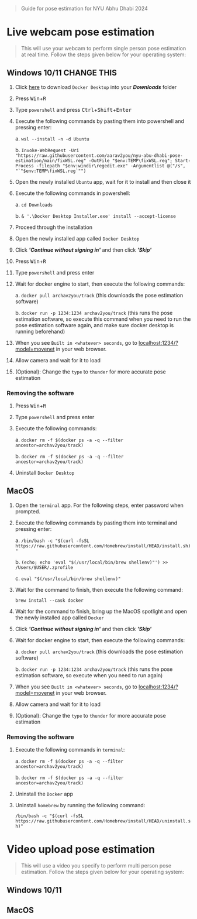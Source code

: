 > Guide for pose estimation for NYU Abhu Dhabi 2024

# Live webcam pose estimation

>This will use your webcam to perform single person pose estimation at real time. Follow the steps given below for your operating system:

## Windows 10/11 CHANGE THIS
1. Click [here](https://desktop.docker.com/win/main/amd64/Docker%20Desktop%20Installer.exe) to download `Docker Desktop` into your ***Downloads*** folder
1. Press <kbd>Win</kbd>+<kbd>R</kbd>
1. Type `powershell` and press <kbd>Ctrl</kbd>+<kbd>Shift</kbd>+<kbd>Enter</kbd>
1. Execute the following commands by pasting them into powershell and pressing enter:

    a. `wsl --install -n -d Ubuntu`

    b. ```Invoke-WebRequest -Uri "https://raw.githubusercontent.com/aarav2you/nyu-abu-dhabi-pose-estimation/main/fixWSL.reg" -OutFile "$env:TEMP\fixWSL.reg"; Start-Process -filepath "$env:windir\regedit.exe" -Argumentlist @("/s", "`"$env:TEMP\fixWSL.reg`"")```

1. Open the newly installed `Ubuntu` app, wait for it to install and then close it

1. Execute the following commands in powershell:

    a. `cd Downloads`

    b. `& '.\Docker Desktop Installer.exe' install --accept-license`
1. Proceed through the installation
1. Open the newly installed app called `Docker Desktop`
1. Click ***'Continue without signing in'*** and then click ***'Skip'***
1. Press <kbd>Win</kbd>+<kbd>R</kbd>
1. Type `powershell` and press enter
1. Wait for docker engine to start, then execute the following commands:

    a. `docker pull archav2you/track` (this downloads the pose estimation software)

    b. `docker run -p 1234:1234 archav2you/track` (this runs the pose estimation software, so execute this command when you need to run the pose estimation software again, and make sure docker desktop is running beforehand)

1. When you see `Built in <whatever> seconds`, go to [localhost:1234/?model=movenet](localhost:1234/?model=movenet) in your web browser.

1. Allow camera and wait for it to load

1. (Optional): Change the `type` to `thunder` for more accurate pose estimation

### Removing the software
1. Press <kbd>Win</kbd>+<kbd>R</kbd>
1. Type `powershell` and press enter
1. Execute the following commands:

    a. ```docker rm -f $(docker ps -a -q --filter ancestor=archav2you/track)```

    b. ```docker rm -f $(docker ps -a -q --filter ancestor=archav2you/track)```
1. Uninstall `Docker Desktop`
## MacOS
1. Open the `terminal` app. For the following steps, enter password when prompted.
1. Execute the following commands by pasting them into terminal and pressing enter:

    a. ```/bin/bash -c "$(curl -fsSL https://raw.githubusercontent.com/Homebrew/install/HEAD/install.sh)"```

    b. ```(echo; echo 'eval "$(/usr/local/bin/brew shellenv)"') >> /Users/$USER/.zprofile```

    c. ```eval "$(/usr/local/bin/brew shellenv)"```
1. Wait for the command to finish, then execute the following command:

    ```brew install --cask docker```

1. Wait for the command to finish, bring up the MacOS spotlight and open the newly installed app called `Docker`
1. Click ***'Continue without signing in'*** and then click ***'Skip'***
1. Wait for docker engine to start, then execute the following commands:

    a. `docker pull archav2you/track` (this downloads the pose estimation software)

    b. `docker run -p 1234:1234 archav2you/track` (this runs the pose estimation software, so execute when you need to run again)

1. When you see `Built in <whatever> seconds`, go to [localhost:1234/?model=movenet](localhost:1234/?model=movenet) in your web browser.

1. Allow camera and wait for it to load

1. (Optional): Change the `type` to `thunder` for more accurate pose estimation

### Removing the software
1. Execute the following commands in `terminal`:

    a. ```docker rm -f $(docker ps -a -q --filter ancestor=archav2you/track)```

    b. ```docker rm -f $(docker ps -a -q --filter ancestor=archav2you/track)```
1. Uninstall the `Docker` app
1. Uninstall `homebrew` by running the following command:

    ```/bin/bash -c "$(curl -fsSL https://raw.githubusercontent.com/Homebrew/install/HEAD/uninstall.sh)"```

# Video upload pose estimation

>This will use a video you specify to perform multi person pose estimation. Follow the steps given below for your operating system:

## Windows 10/11

## MacOS
